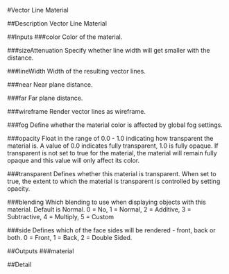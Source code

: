 #Vector Line Material

##Description
Vector Line Material

##Inputs
###color
Color of the material.

###sizeAttenuation
Specify whether line width will get smaller with the distance.

###lineWidth
Width of the resulting vector lines.

###near
Near plane distance.

###far
Far plane distance.

###wireframe
Render vector lines as wireframe.

###fog
Define whether the material color is affected by global fog settings.

###opacity
Float in the range of 0.0 - 1.0 indicating how transparent the material is. A value of 0.0 indicates fully transparent, 1.0 is fully opaque. If transparent is not set to true for the material, the material will remain fully opaque and this value will only affect its color.

###transparent
Defines whether this material is transparent. When set to true, the extent to which the material is transparent is controlled by setting opacity.

###blending
Which blending to use when displaying objects with this material. Default is Normal. 0 = No, 1 = Normal, 2 = Additive, 3 = Subtractive, 4 = Multiply, 5 = Custom

###side
Defines which of the face sides will be rendered - front, back or both. 0 = Front, 1 = Back, 2 = Double Sided.

##Outputs
###material


##Detail

